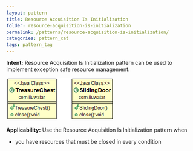 ```yaml
---
layout: pattern
title: Resource Acquisition Is Initialization
folder: resource-acquisition-is-initialization
permalink: /patterns/resource-acquisition-is-initialization/
categories: pattern_cat
tags: pattern_tag
---
```


**Intent:** Resource Acquisition Is Initialization pattern can be used to implement exception safe resource management.

![alt text](./etc/resource-acquisition-is-initialization.png "Resource Acquisition Is Initialization")

**Applicability:** Use the Resource Acquisition Is Initialization pattern when

* you have resources that must be closed in every condition
